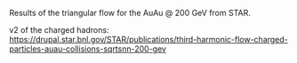 Results of the triangular flow for the AuAu @ 200 GeV from STAR.

v2 of the charged hadrons:
https://drupal.star.bnl.gov/STAR/publications/third-harmonic-flow-charged-particles-auau-collisions-sqrtsnn-200-gev
